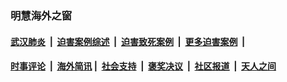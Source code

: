 
### 明慧海外之窗

####  [武汉肺炎](indexes/365.md?t=07041300) &nbsp;|&nbsp;  [迫害案例综述](indexes/328.md?t=07041300) &nbsp;|&nbsp; [迫害致死案例](indexes/277.md?t=07041300)  &nbsp;|&nbsp; [更多迫害案例](indexes/81.md?t=07041300)  &nbsp;|&nbsp; 
####  [时事评论](indexes/19.md?t=07041300) &nbsp;|&nbsp; [海外简讯](indexes/245.md?t=07041300)&nbsp;|&nbsp;  [社会支持](indexes/140.md?t=07041300) &nbsp;|&nbsp; [褒奖决议](indexes/282.md?t=07041300) &nbsp;|&nbsp; [社区报道](indexes/91.md?t=07041300)  &nbsp;|&nbsp; [天人之间](indexes/78.md?t=07041300) 

